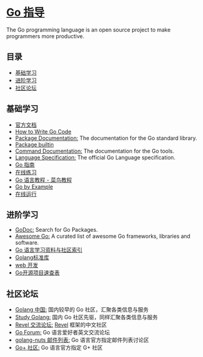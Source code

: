 # [Go 指导](https://openset.github.io/go-guide/)
The Go programming language is an open source project to make programmers more productive.

## 目录
  - [基础学习](#基础学习)
  - [进阶学习](#进阶学习)
  - [社区论坛](#社区论坛)

## 基础学习
  - [官方文档](https://golang.org/doc/)
  - [How to Write Go Code](https://golang.org/doc/code.html)
  - [Package Documentation:](https://golang.org/pkg/) The documentation for the Go standard library.
  - [Package builtin](https://golang.org/pkg/builtin/)
  - [Command Documentation:](https://golang.org/doc/cmd) The documentation for the Go tools.
  - [Language Specification:](https://golang.org/ref/spec) The official Go Language specification.
  - [Go 指南](https://tour.go-zh.org/list)
  - [在线练习](https://tour.go-zh.org/welcome/1)
  - [Go 语言教程 - 菜鸟教程](http://www.runoob.com/go/go-tutorial.html)
  - [Go by Example](https://gobyexample.com/)
  - [在线运行](https://play.golang.org/)

## 进阶学习
  - [GoDoc:](https://godoc.org/) Search for Go Packages.
  - [Awesome Go:](https://awesome-go.com/) A curated list of awesome Go frameworks, libraries and software.
  - [Go 语言学习资料与社区索引](https://github.com/Unknwon/go-study-index)
  - [Golang标准库](https://github.com/polaris1119/The-Golang-Standard-Library-by-Example)
  - [web 开发](https://github.com/astaxie/build-web-application-with-golang/blob/master/zh/preface.md)
  - [Go开源项目速查表](http://www.ctolib.com/cheatsheets-go-project.html)

## 社区论坛
  - [Golang 中国:](http://www.golangtc.com/) 国内较早的 Go 社区，汇聚各类信息与服务
  - [Study Golang:](http://studygolang.com/) 国内 Go 社区先驱，同样汇聚各类信息与服务
  - [Revel 交流论坛:](http://gorevel.cn/) [Revel](https://github.com/revel/revel) 框架的中文社区
  - [Go Forum:](https://forum.golangbridge.org/) Go 语言爱好者英文交流论坛
  - [golang-nuts 邮件列表:](https://groups.google.com/forum/#!forum/golang-nuts) Go 语言官方指定邮件列表讨论区
  - [Go+ 社区:](https://plus.google.com/u/0/communities/114112804251407510571) Go 语言官方指定 G+ 社区
